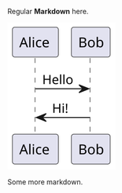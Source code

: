 Regular **Markdown** here.

<!--
@startuml firstDiagram

Alice -> Bob: Hello
Bob -> Alice: Hi!

@enduml
-->

![](firstDiagram.svg)

Some more markdown.
